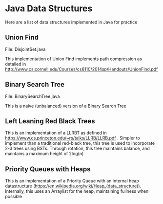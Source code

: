 # Java Data Structures

Here are a list of data structures implemented in Java for practice


## Union Find

File: DisjointSet.java

This implementation of Union Find implements path compression as detailed in http://www.cs.cornell.edu/Courses/cs6110/2014sp/Handouts/UnionFind.pdf

## Binary Search Tree

File: BinarySearchTree.java

This is a naive (unbalanced) version of a Binary Search Tree

## Left Leaning Red Black Trees

This is an implementation of a LLRBT as defined in https://www.cs.princeton.edu/~rs/talks/LLRB/LLRB.pdf . Simpler to implement than a traditional red-black tree, this tree is used to incorporate 2-3 trees using BSTs. Through rotation, this tree maintains balance, and maintains a maximum height of 2log(n)

## Priority Queues with Heaps

This is an implementation of a Priority Queue with an internal heap datastructure (https://en.wikipedia.org/wiki/Heap_(data_structure)). Internally, this uses an Arraylist for the heap, maintaining fullness when possible
